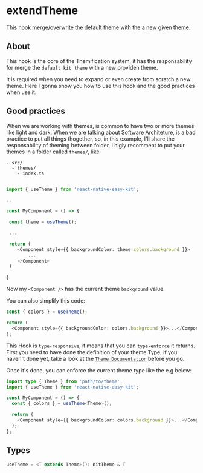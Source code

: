 # extendTheme

This hook merge/overwrite the default theme with the a new given theme.

## About

This hook is the core of the Themification system, it has the responsability for merge the `default kit theme` with a new providen theme.

It is required when you need to expand or even create from scratch a new theme. Here I gonna show you how to use this hook and the good practices when use it.

## Good practices

When we are working with themes, is common to have two or more themes like light and dark. When we are talking about Software Architeture, is a bad practice to put all things thogether, so, in this example, I'll share the responsability of theming between folder, I higly recomment to put your themes in a folder called `themes/`, like

```
- src/
  - themes/
    - index.ts

```

```ts

import { useTheme } from 'react-native-easy-kit';

...

const MyComponent = () => {

 const theme = useTheme();

 ...

 return (
    <Component style={{ backgroundColor: theme.colors.background }}>
        ...
    </Component>
 )

}
```

Now my `<Component />` has the current theme `background` value.

You can also simplify this code:

```ts
const { colors } = useTheme();

return (
  <Component style={{ backgroundColor: colors.background }}>...</Component>
);
```

This Hook is `type-responsive`, it means that you can `type-enforce` it returns. First you need to have done the definition of your theme Type, if you haven't done yet, take a look at the [`Theme Documentation`](docs/Theme.md) before you go.

Once it's done, you can enforce the current theme type like the e.g below:

```ts
import type { Theme } from 'path/to/theme';
import { useTheme } from 'react-native-easy-kit';

const MyComponent = () => {
  const { colors } = useTheme<Theme>();

  return (
    <Component style={{ backgroundColor: colors.background }}>...</Component>
  );
};
```

## Types

```ts
useTheme = <T extends Theme>(): KitTheme & T
```
